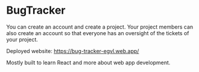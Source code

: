 # BugTracker

You can create an account and create a project. Your project members can also create an account so that everyone has an oversight of the tickets of your project. 

Deployed website: https://bug-tracker-egvl.web.app/ 

Mostly built to learn React and more about web app development.